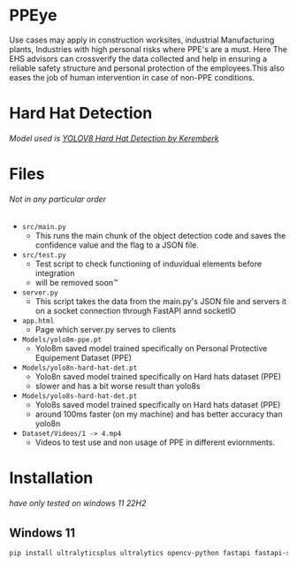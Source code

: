 # PPEye
Use cases may apply in construction worksites, industrial Manufacturing plants, Industries with high personal risks where PPE's are a must. Here The EHS advisors can crossverify the data collected and help in ensuring a reliable safety structure and personal protection of the employees.This also eases the job of human intervention in case of non-PPE conditions. 

# Hard Hat Detection
###### Model used is [YOLOV8 Hard Hat Detection by Keremberk](https://huggingface.co/keremberke/yolov8s-hard-hat-detection)


# Files
###### Not in any particular order
- `src/main.py`
  - This runs the main chunk of the object detection code and saves the confidence value and the flag to a JSON file.
- `src/test.py`
  - Test script to check functioning of induvidual elements before integration
  - will be removed soon™
- `server.py`
  - This script takes the data from the main.py's JSON file and servers it on a socket connection through FastAPI annd socketIO
- `app.html`
  - Page which server.py serves to clients 
- `Models/yolo8m-ppe.pt`
  - Yolo8m saved model trained specifically on Personal Protective Equipement Dataset (PPE)
- `Models/yolo8n-hard-hat-det.pt`
  - Yolo8n saved model trained specifically on Hard hats dataset (PPE)
  - slower and has a bit worse result than yolo8s
- `Models/yolo8s-hard-hat-det.pt`
  - Yolo8s saved model trained specifically on Hard hats dataset (PPE)
  - around 100ms faster (on my machine) and has better accuracy than yolo8n
- `Dataset/Videos/1 -> 4.mp4`
  - Videos to test use and non usage of PPE in different eviornments.

# Installation
###### have only tested on windows 11 22H2
## Windows 11 
```powershell
pip install ultralyticsplus ultralytics opencv-python fastapi fastapi-socketio

```

